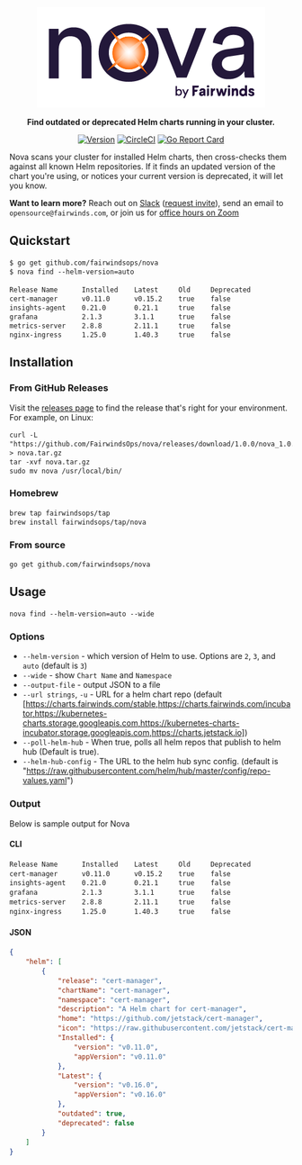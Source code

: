 <div align="center">
  <img src="/img/logo.png" alt="Nova" />
  <br>

  <b>Find outdated or deprecated Helm charts running in your cluster.</b>

  [![Version][version-image]][version-link] [![CircleCI][circleci-image]][circleci-link] [![Go Report Card][goreport-image]][goreport-link]
</div>

[version-image]: https://img.shields.io/static/v1.svg?label=Version&message=1.0.2&color=239922
[version-link]: https://github.com/FairwindsOps/Nova

[goreport-image]: https://goreportcard.com/badge/github.com/FairwindsOps/Nova
[goreport-link]: https://goreportcard.com/report/github.com/FairwindsOps/Nova

[circleci-image]: https://circleci.com/gh/FairwindsOps/Nova.svg?style=svg
[circleci-link]: https://circleci.com/gh/FairwindsOps/Nova


Nova scans your cluster for installed Helm charts, then cross-checks them against
all known Helm repositories. If it finds an updated version of the chart you're using,
or notices your current version is deprecated, it will let you know.

**Want to learn more?** Reach out on [Slack](https://fairwindscommunity.slack.com/) ([request invite](https://join.slack.com/t/fairwindscommunity/shared_invite/zt-e3c6vj4l-3lIH6dvKqzWII5fSSFDi1g)), send an email to `opensource@fairwinds.com`, or join us for [office hours on Zoom](https://fairwindscommunity.slack.com/messages/office-hours)

## Quickstart
```
$ go get github.com/fairwindsops/nova
$ nova find --helm-version=auto

Release Name      Installed    Latest     Old     Deprecated
cert-manager      v0.11.0      v0.15.2    true    false
insights-agent    0.21.0       0.21.1     true    false
grafana           2.1.3        3.1.1      true    false
metrics-server    2.8.8        2.11.1     true    false
nginx-ingress     1.25.0       1.40.3     true    false
```

## Installation

### From GitHub Releases
Visit the [releases page](https://github.com/FairwindsOps/nova/releases) to find the release
that's right for your environment. For example, on Linux:
```
curl -L "https://github.com/FairwindsOps/nova/releases/download/1.0.0/nova_1.0.0_linux_amd64.tar.gz" > nova.tar.gz
tar -xvf nova.tar.gz
sudo mv nova /usr/local/bin/
```

### Homebrew
```
brew tap fairwindsops/tap
brew install fairwindsops/tap/nova
```

### From source
```
go get github.com/fairwindsops/nova
```

## Usage
```
nova find --helm-version=auto --wide
```

### Options
* `--helm-version` - which version of Helm to use. Options are `2`, `3`, and `auto` (default is `3`)
* `--wide` - show `Chart Name` and `Namespace`
* `--output-file` - output JSON to a file
* `--url strings`, `-u` - URL for a helm chart repo (default [https://charts.fairwinds.com/stable,https://charts.fairwinds.com/incubator,https://kubernetes-charts.storage.googleapis.com,https://kubernetes-charts-incubator.storage.googleapis.com,https://charts.jetstack.io])
* `--poll-helm-hub` - When true, polls all helm repos that publish to helm hub (Default is true).
* `--helm-hub-config` - The URL to the helm hub sync config. (default is "https://raw.githubusercontent.com/helm/hub/master/config/repo-values.yaml")

### Output
Below is sample output for Nova

#### CLI
```bash
Release Name      Installed    Latest     Old     Deprecated
cert-manager      v0.11.0      v0.15.2    true    false
insights-agent    0.21.0       0.21.1     true    false
grafana           2.1.3        3.1.1      true    false
metrics-server    2.8.8        2.11.1     true    false
nginx-ingress     1.25.0       1.40.3     true    false
```

#### JSON
```json
{
    "helm": [
        {
            "release": "cert-manager",
            "chartName": "cert-manager",
            "namespace": "cert-manager",
            "description": "A Helm chart for cert-manager",
            "home": "https://github.com/jetstack/cert-manager",
            "icon": "https://raw.githubusercontent.com/jetstack/cert-manager/master/logo/logo.png",
            "Installed": {
                "version": "v0.11.0",
                "appVersion": "v0.11.0"
            },
            "Latest": {
                "version": "v0.16.0",
                "appVersion": "v0.16.0"
            },
            "outdated": true,
            "deprecated": false
        }
    ]
}
```
